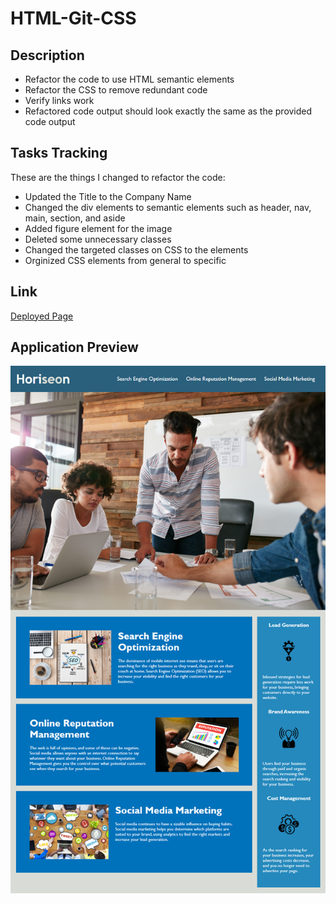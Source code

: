 # HTML-Git-CSS

## Description
* Refactor the code to use HTML semantic elements
* Refactor the CSS to remove redundant code
* Verify links work
* Refactored code output should look exactly the same as the provided code output

## Tasks Tracking
These are the things I changed to refactor the code:

* Updated the Title to the Company Name
* Changed the div elements to semantic elements such as header, nav, main, section, and aside
* Added figure element for the image
* Deleted some unnecessary classes
* Changed the targeted classes on CSS to the elements
* Orginized CSS elements from general to specific

## Link
[Deployed Page](https://ghazaleh-j.github.io/Horiseon-Refactoring/)

## Application Preview
![alt text](./assets/01-html-css-git-homework-demo.png)